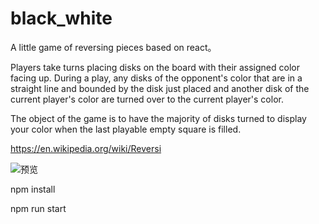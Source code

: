 # black_white
A little game of reversing pieces based on react。
 
Players take turns placing disks on the board with their assigned color facing up. During a play, any disks of the opponent's color that are in a straight line and bounded by the disk just placed and another disk of the current player's color are turned over to the current player's color.

The object of the game is to have the majority of disks turned to display your color when the last playable empty square is filled.

 https://en.wikipedia.org/wiki/Reversi

 ![预览](https://github.com/fuhuan1991/black_white/raw/master/12.png)
 
 npm install
 
 npm run start
